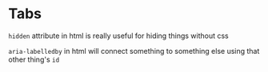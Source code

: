# Tabs <!-- omit in toc -->

`hidden` attribute in html is really useful for hiding things without css

`aria-labelledby` in html will connect something to something else using that other thing's `id`

